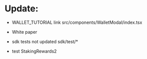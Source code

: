 # Update:


- WALLET_TUTORIAL link
src/components/WalletModal/index.tsx

- White paper

- sdk tests not updated
sdk/test/*

- test StakingRewards2
